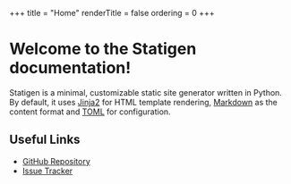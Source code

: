+++
title = "Home"
renderTitle = false
ordering = 0
+++

# Welcome to the Statigen documentation!

Statigen is a minimal, customizable static site generator written in Python.
By default, it uses [Jinja2] for HTML template rendering, [Markdown] as the
content format and [TOML] for configuration.

  [Jinja2]: http://jinja.pocoo.org/
  [Markdown]: https://daringfireball.net/projects/markdown/
  [TOML]: https://github.com/toml-lang/toml

## Useful Links

* [GitHub Repository](https://github.com/NiklasRosenstein/statigen)
* [Issue Tracker](https://github.com/NiklasRosenstein/statigen/issues)
